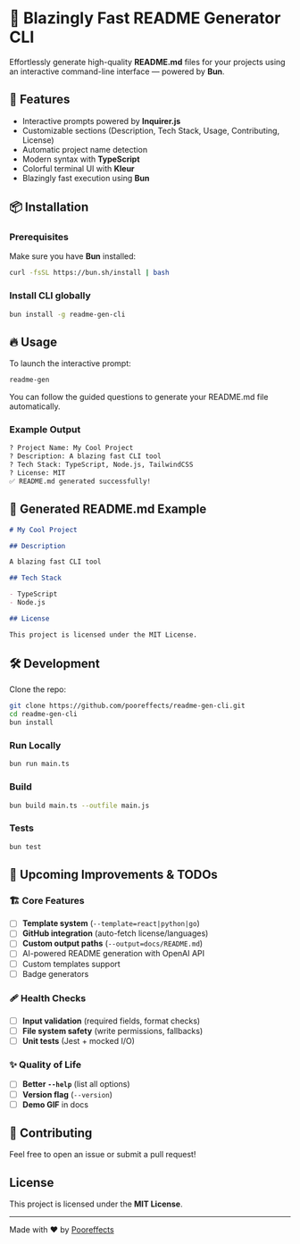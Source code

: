 # 📄 Blazingly Fast README Generator CLI

Effortlessly generate high-quality **README.md** files for your projects using an interactive command-line interface — powered by **Bun**.

## 🚀 Features

- Interactive prompts powered by **Inquirer.js**
- Customizable sections (Description, Tech Stack, Usage, Contributing, License)
- Automatic project name detection
- Modern syntax with **TypeScript**
- Colorful terminal UI with **Kleur**
- Blazingly fast execution using **Bun**

## 📦 Installation

### Prerequisites

Make sure you have **Bun** installed:

```bash
curl -fsSL https://bun.sh/install | bash
```

### Install CLI globally

```bash
bun install -g readme-gen-cli
```

## 🔥 Usage

To launch the interactive prompt:

```bash
readme-gen
```

You can follow the guided questions to generate your README.md file automatically.

### Example Output

```bash
? Project Name: My Cool Project
? Description: A blazing fast CLI tool
? Tech Stack: TypeScript, Node.js, TailwindCSS
? License: MIT
✅ README.md generated successfully!
```

## 📄 Generated README.md Example

```markdown
# My Cool Project

## Description

A blazing fast CLI tool

## Tech Stack

- TypeScript
- Node.js

## License

This project is licensed under the MIT License.
```

## 🛠️ Development

Clone the repo:

```bash
git clone https://github.com/pooreffects/readme-gen-cli.git
cd readme-gen-cli
bun install
```

### Run Locally

```bash
bun run main.ts
```

### Build

```bash
bun build main.ts --outfile main.js
```

### Tests

```bash
bun test
```
## 🚧 Upcoming Improvements & TODOs

### 🏗️ Core Features
- [ ] **Template system** (`--template=react|python|go`)  
- [ ] **GitHub integration** (auto-fetch license/languages)  
- [ ] **Custom output paths** (`--output=docs/README.md`)  
- [ ] AI-powered README generation with OpenAI API
- [ ] Custom templates support
- [ ] Badge generators

### 🩹 Health Checks
- [ ] **Input validation** (required fields, format checks)  
- [ ] **File system safety** (write permissions, fallbacks)  
- [ ] **Unit tests** (Jest + mocked I/O)  

### ✨ Quality of Life
- [ ] **Better `--help`** (list all options)  
- [ ] **Version flag** (`--version`)  
- [ ] **Demo GIF** in docs  

## 🤝 Contributing

Feel free to open an issue or submit a pull request!

## License

This project is licensed under the **MIT License**.

---

Made with ❤️ by [Pooreffects](https://github.com/pooreffects)
